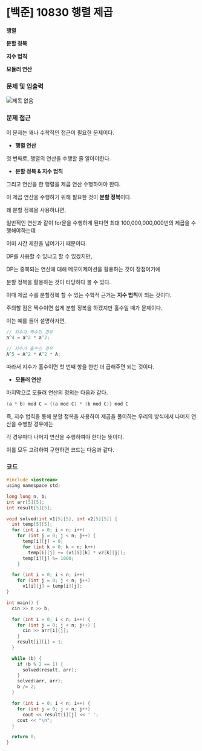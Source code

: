 # [백준] 10830 행렬 제곱

**행렬**

**분할 정복**

**지수 법칙**

**모듈러 연산**



### 문제 및 입출력

![제목 없음](https://user-images.githubusercontent.com/56579239/192132407-ea7041cc-f232-4ece-874a-9fd011342877.png)



### 문제 접근

이 문제는 꽤나 수학적인 접근이 필요한 문제이다.



- **행렬 연산**

첫 번째로, 행렬의 연산을 수행할 줄 알아야한다.



- **분할 정복 & 지수 법칙**

그리고 연산을 한 행렬을 제곱 연산 수행하여야 한다.

이 제곱 연산을 수행하기 위해 필요한 것이 **분할 정복**이다.



왜 분할 정복을 사용하냐면, 

일반적인 연산과 같이 for문을 수행하게 된다면 최대 100,000,000,000번의 제곱을 수행해야하는데

이미 시간 제한을 넘어가기 때문이다.



DP를 사용할 수 있냐고 할 수 있겠지만,

DP는 중복되는 연산에 대해 메모이제이션을 활용하는 것이 장점이기에

분할 정복을 활용하는 것이 타당하다 볼 수 있다.



이때 제곱 수를 분할정복 할 수 있는 수학적 근거는 **지수 법칙**이 되는 것이다.



주의할 점은 짝수이면 쉽게 분할 정복을 하겠지만 홀수일 때가 문제이다.

이는 예를 들어 설명하자면,

```c
// 지수가 짝수인 경우
a^4 = a^2 * a^2;

// 지수가 홀수인 경우
A^5 = A^2 * A^2 * A;
```



따라서 지수가 홀수이면 첫 번째 항을 한번 더 곱해주면 되는 것이다.



- **모듈러 연산**

마지막으로 모듈러 연산의 정의는 다음과 같다.



```c
(a * b) mod C = {(a mod C) * (b mod C)} mod C
```



즉, 지수 법칙을 통해 분할 정복을 사용하여 제곱을 풀이하는 우리의 방식에서 나머지 연산을 수행할 경우에는 

각 경우마다 나머지 연산을 수행하여야 한다는 뜻이다.



이를 모두 고려하여 구현하면 코드는 다음과 같다.



### 코드

```c
#include <iostream>
using namespace std;

long long n, b;
int arr[5][5];
int result[5][5];

void solved(int v1[5][5], int v2[5][5]) {
  int temp[5][5];
  for (int i = 0; i < n; i++)
    for (int j = 0; j < n; j++) {
      temp[i][j] = 0;
      for (int k = 0; k < n; k++)
        temp[i][j] += (v1[i][k] * v2[k][j]);
      temp[i][j] %= 1000;
    }

  for (int i = 0; i < n; i++)
    for (int j = 0; j < n; j++)
      v1[i][j] = temp[i][j];
}

int main() {
  cin >> n >> b;

  for (int i = 0; i < n; i++) {
    for (int j = 0; j < n; j++) {
      cin >> arr[i][j];
    }
    result[i][i] = 1;
  }

  while (b) {
    if (b % 2 == 1) {
      solved(result, arr);
    }
    solved(arr, arr);
    b /= 2;
  }

  for (int i = 0; i < n; i++) {
    for (int j = 0; j < n; j++)
      cout << result[i][j] << ' ';
    cout << "\n";
  }

  return 0;
}
```

